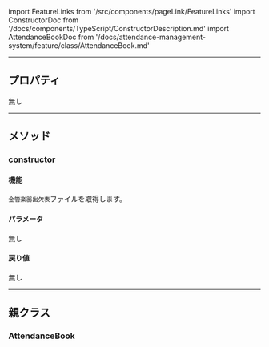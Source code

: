 import FeatureLinks from '/src/components/pageLink/FeatureLinks'
import ConstructorDoc from '/docs/components/TypeScript/ConstructorDescription.md'
import AttendanceBookDoc from '/docs/attendance-management-system/feature/class/AttendanceBook.md'

<FeatureLinks component='BrussAttendanceBook' type='class' project='attendance-management-system' />

---

## プロパティ
無し

---

## メソッド

### constructor
#### 機能
`金管楽器出欠表`ファイルを取得します。

<ConstructorDoc />

#### パラメータ
無し

#### 戻り値
無し

---

## 親クラス
### AttendanceBook
> <AttendanceBookDoc />